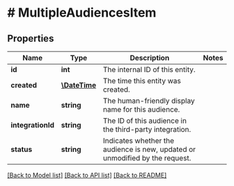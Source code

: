 # # MultipleAudiencesItem

## Properties

Name | Type | Description | Notes
------------ | ------------- | ------------- | -------------
**id** | **int** | The internal ID of this entity. | 
**created** | [**\DateTime**](\DateTime.md) | The time this entity was created. | 
**name** | **string** | The human-friendly display name for this audience. | 
**integrationId** | **string** | The ID of this audience in the third-party integration. | 
**status** | **string** | Indicates whether the audience is new, updated or unmodified by the request. | 

[[Back to Model list]](../../README.md#documentation-for-models) [[Back to API list]](../../README.md#documentation-for-api-endpoints) [[Back to README]](../../README.md)


